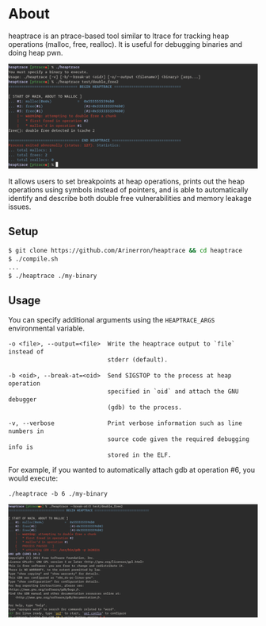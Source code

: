 # About

heaptrace is an ptrace-based tool similar to ltrace for tracking heap operations (malloc, free, realloc). It is useful for debugging binaries and doing heap pwn.

![screenshot.png](screenshot.png)

It allows users to set breakpoints at heap operations, prints out the heap operations using symbols instead of pointers, and is able to automatically identify and describe both double free vulnerabilities and memory leakage issues.

## Setup

```sh
$ git clone https://github.com/Arinerron/heaptrace && cd heaptrace
$ ./compile.sh
...
$ ./heaptrace ./my-binary
```

## Usage

You can specify additional arguments using the `HEAPTRACE_ARGS` environmental variable.

```
-o <file>, --output=<file>  Write the heaptrace output to `file` instead of 
                            stderr (default).

-b <oid>, --break-at=<oid>  Send SIGSTOP to the process at heap operation 
                            specified in `oid` and attach the GNU debugger 
                            (gdb) to the process.

-v, --verbose               Print verbose information such as line numbers in
                            source code given the required debugging info is
                            stored in the ELF.
```

For example, if you wanted to automatically attach gdb at operation #6, you would execute:

```
./heaptrace -b 6 ./my-binary
```

![screenshot-break.png](screenshot-break.png)

